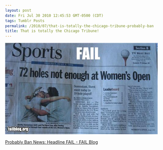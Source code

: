 ```yaml
---
layout: post
date: Fri Jul 30 2010 12:45:53 GMT-0500 (CDT)
tags: Tumblr Posts
permalink: /2010/07/that-is-totally-the-chicago-tribune-probably-ban
title: That is totally the Chicago Tribune!
---
```


![](/public/assets/tumblr/tumblr_l6dtchL6fL1qa4klho1_500.jpg)

[Probably Ban News: Headline FAIL - FAIL Blog](http://failblog.org/2010/07/30/epic-fail-photo-headline-fail-8/?utm_source=feedburner&utm_medium=feed&utm_campaign=Feed%3A+failblog+%28The+FAIL+Blog+-+Fail+Pictures+%26+Videos+at+Failblog.ORG%29&utm_content=Google+Reader)
